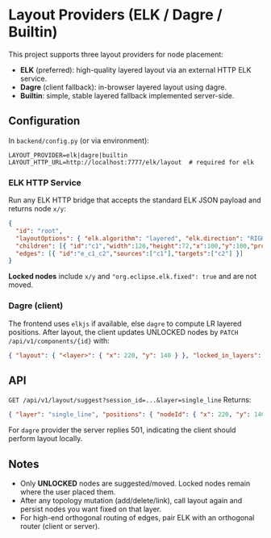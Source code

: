 # Layout Providers (ELK / Dagre / Builtin)

This project supports three layout providers for node placement:

- **ELK** (preferred): high-quality layered layout via an external HTTP ELK service.
- **Dagre** (client fallback): in-browser layered layout using dagre.
- **Builtin**: simple, stable layered fallback implemented server-side.

## Configuration
In `backend/config.py` (or via environment):
```
LAYOUT_PROVIDER=elk|dagre|builtin
LAYOUT_HTTP_URL=http://localhost:7777/elk/layout  # required for elk
```

### ELK HTTP Service
Run any ELK HTTP bridge that accepts the standard ELK JSON payload and returns node `x/y`:
```json
{
  "id": "root",
  "layoutOptions": { "elk.algorithm": "layered", "elk.direction": "RIGHT" },
  "children": [{ "id":"c1","width":120,"height":72,"x":100,"y":100,"properties":{"org.eclipse.elk.fixed":true }}, ...],
  "edges": [{ "id":"e_c1_c2","sources":["c1"],"targets":["c2"] }]
}
```
**Locked nodes** include `x/y` and `"org.eclipse.elk.fixed": true` and are not moved.

### Dagre (client)
The frontend uses `elkjs` if available, else `dagre` to compute LR layered positions.
After layout, the client updates UNLOCKED nodes by `PATCH /api/v1/components/{id}` with:
```json
{ "layout": { "<layer>": { "x": 220, "y": 140 } }, "locked_in_layers": { "<layer>": true } }
```

## API
`GET /api/v1/layout/suggest?session_id=...&layer=single_line`
Returns:
```json
{ "layer": "single_line", "positions": { "nodeId": { "x": 220, "y": 140 }, ... } }
```
For `dagre` provider the server replies 501, indicating the client should perform layout locally.

## Notes
- Only **UNLOCKED** nodes are suggested/moved. Locked nodes remain where the user placed them.
- After any topology mutation (add/delete/link), call layout again and persist nodes you want fixed on that layer.
- For high-end orthogonal routing of edges, pair ELK with an orthogonal router (client or server).
